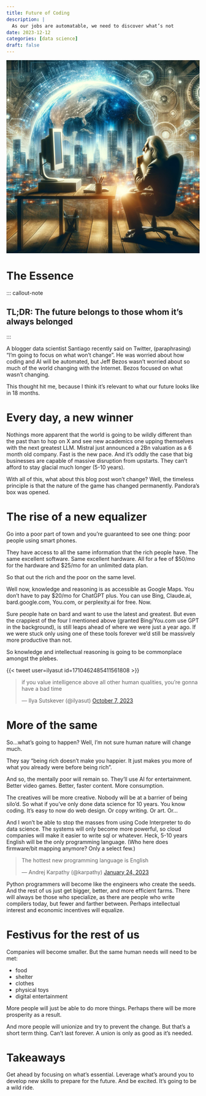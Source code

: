 ```yaml
---
title: Future of Coding
description: |
  As our jobs are automatable, we need to discover what’s not
date: 2023-12-12
categories: [data science]
draft: false
---
```


![](photo.jpeg) 

# The Essence

::: callout-note
## TL;DR: The future belongs to those whom it’s always belonged
:::


A blogger data scientist Santiago recently said on Twitter, (paraphrasing) “I’m going to focus on what won’t change”. He was worried about how coding and AI will be automated, but Jeff Bezos wasn’t worried about so much of the world changing with the Internet. Bezos focused on what wasn’t changing. 

This thought hit me, because I think it’s relevant to what our future looks like in 18 months. 

# Every day, a new winner

Nothings more apparent that the world is going to be wildly different than the past than to hop on X and see new academics one upping themselves with the next greatest LLM. Mistral just announced a 2Bn valuation as a 6 month old company. Fast is the new pace. And it’s oddly the case that big businesses are capable of massive disruption from upstarts. They can’t afford to stay glacial much longer (5-10 years). 

With all of this, what about this blog post won’t change? Well, the timeless principle is that the nature of the game has changed permanently. Pandora’s box was opened. 

# The rise of a new equalizer

Go into a poor part of town and you’re guaranteed to see one thing: poor people using smart phones. 

They have access to all the same information that the rich people have. The same excellent software. Same excellent hardware. All for a fee of $50/mo for the hardware and $25/mo for an unlimited data plan. 

So that out the rich and the poor on the same level. 

Well now, knowledge and reasoning is as accessible as Google Maps. You don’t have to pay $20/mo for ChatGPT plus. You can use Bing, Claude.ai, bard.google.com, You.com, or perplexity.ai for free. Now. 

Sure people hate on bard and want to use the latest and greatest. But even the crappiest of the four I mentioned above (granted Bing/You.com use GPT in the background), is still leaps ahead of where we were just a year ago. If we were stuck only using one of these tools forever we’d still be massively more productive than not. 

So knowledge and intellectual reasoning is going to be commonplace amongst the plebes. 

{{< tweet user=ilyasut id=1710462485411561808 >}}

<blockquote class=“twitter-tweet”><p lang=“en” dir=“ltr”>if you value intelligence above all other human qualities, you’re gonna have a bad time</p>&mdash; Ilya Sutskever (@ilyasut) <a href=“https://twitter.com/ilyasut/status/1710462485411561808?ref_src=twsrc%5Etfw”>October 7, 2023</a></blockquote> <script async src=“https://platform.twitter.com/widgets.js” charset=“utf-8”></script>

# More of the same

So…what’s going to happen? Well, I’m not sure human nature will change much. 

They say “being rich doesn’t make you happier. It just makes you more of what you already were before being rich”. 

And so, the mentally poor will remain so. They’ll use AI for entertainment. Better video games. Better, faster content. More consumption. 

The creatives will be more creative. Nobody will be at a barrier of being silo’d. So what if you’ve only done data science for 10 years. You know coding. It’s easy to now do web design. Or copy writing. Or art. Or… 

And I won’t be able to stop the masses from using Code Interpreter to do data science. The systems will only become more powerful, so cloud companies will make it easier to write sql or whatever. Heck, 5-10 years English will be the only programming language. (Who here does firmware/bit mapping anymore? Only a select few.)

<blockquote class=“twitter-tweet”><p lang=“en” dir=“ltr”>The hottest new programming language is English</p>&mdash; Andrej Karpathy (@karpathy) <a href=“https://twitter.com/karpathy/status/1617979122625712128?ref_src=twsrc%5Etfw”>January 24, 2023</a></blockquote> <script async src=“https://platform.twitter.com/widgets.js” charset=“utf-8”></script>

Python programmers will become like the engineers who create the seeds. And the rest of us just get bigger, better, and more efficient farms. There will always be those who specialize, as there are people who write compilers today, but fewer and farther between. Perhaps intellectual interest and economic incentives will equalize. 

# Festivus for the rest of us

Companies will become smaller. But the same human needs will need to be met: 

- food
- shelter 
- clothes
- physical toys
- digital entertainment

More people will just be able to do more things. Perhaps there will be more prosperity as a result. 

And more people will unionize and try to prevent the change. But that’s a short term thing. Can’t last forever. A union is only as good as it’s needed. 

# Takeaways

Get ahead by focusing on what’s essential. Leverage what’s around you to develop new skills to prepare for the future. And be excited. It’s going to be a wild ride. 

